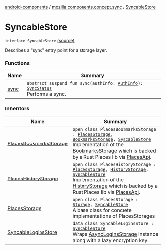 [android-components](../../index.md) / [mozilla.components.concept.sync](../index.md) / [SyncableStore](./index.md)

# SyncableStore

`interface SyncableStore` [(source)](https://github.com/mozilla-mobile/android-components/blob/master/components/concept/sync/src/main/java/mozilla/components/concept/sync/Sync.kt#L28)

Describes a "sync" entry point for a storage layer.

### Functions

| Name | Summary |
|---|---|
| [sync](sync.md) | `abstract suspend fun sync(authInfo: `[`AuthInfo`](../-auth-info/index.md)`): `[`SyncStatus`](../-sync-status/index.md)<br>Performs a sync. |

### Inheritors

| Name | Summary |
|---|---|
| [PlacesBookmarksStorage](../../mozilla.components.browser.storage.sync/-places-bookmarks-storage/index.md) | `open class PlacesBookmarksStorage : `[`PlacesStorage`](../../mozilla.components.browser.storage.sync/-places-storage/index.md)`, `[`BookmarksStorage`](../../mozilla.components.concept.storage/-bookmarks-storage/index.md)`, `[`SyncableStore`](./index.md)<br>Implementation of the [BookmarksStorage](../../mozilla.components.concept.storage/-bookmarks-storage/index.md) which is backed by a Rust Places lib via [PlacesApi](#). |
| [PlacesHistoryStorage](../../mozilla.components.browser.storage.sync/-places-history-storage/index.md) | `open class PlacesHistoryStorage : `[`PlacesStorage`](../../mozilla.components.browser.storage.sync/-places-storage/index.md)`, `[`HistoryStorage`](../../mozilla.components.concept.storage/-history-storage/index.md)`, `[`SyncableStore`](./index.md)<br>Implementation of the [HistoryStorage](../../mozilla.components.concept.storage/-history-storage/index.md) which is backed by a Rust Places lib via [PlacesApi](#). |
| [PlacesStorage](../../mozilla.components.browser.storage.sync/-places-storage/index.md) | `open class PlacesStorage : `[`Storage`](../../mozilla.components.concept.storage/-storage/index.md)`, `[`SyncableStore`](./index.md)<br>A base class for concrete implementations of PlacesStorages |
| [SyncableLoginsStore](../../mozilla.components.service.sync.logins/-syncable-logins-store/index.md) | `data class SyncableLoginsStore : `[`SyncableStore`](./index.md)<br>Wraps [AsyncLoginsStorage](../../mozilla.components.service.sync.logins/-async-logins-storage/index.md) instance along with a lazy encryption key. |
